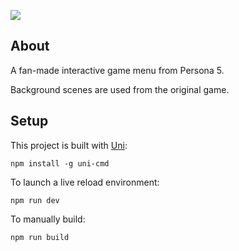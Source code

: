 ![](https://anythony.github.io/res/show-persona.gif)
## About

A fan-made interactive game menu from Persona 5.

Background scenes are used from the original game.

## Setup

This project is built with [Uni](https://github.com/AnyThony/uni):

```npm install -g uni-cmd```

To launch a live reload environment:

```npm run dev```

To manually build:

```npm run build```
